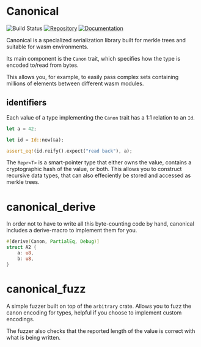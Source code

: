 # Canonical

![Build Status](https://github.com/dusk-network/canonical/workflows/Continuous%20integration/badge.svg)
[![Repository](https://img.shields.io/badge/github-canonical-blueviolet?logo=github)](https://github.com/dusk-network/canonical)
[![Documentation](https://img.shields.io/badge/docs-canonical-blue?logo=rust)](https://docs.rs/canonical/)

Canonical is a specialized serialization library built for merkle trees and suitable for wasm environments.

Its main component is the `Canon` trait, which specifies how the type is encoded to/read from bytes.

This allows you, for example, to easily pass complex sets containing millions of elements between different wasm modules.

## identifiers

Each value of a type implementing the `Canon` trait has a 1:1 relation to an `Id`.

```rust
let a = 42;

let id = Id::new(&a);

assert_eq!(id.reify().expect("read back"), a);
```

The `Repr<T>` is a smart-pointer type that either owns the value, contains a cryptographic hash of the value, or both. This allows you to construct recursive data types, that can also effeciently be stored and accessed as merkle trees.

# canonical_derive

In order not to have to write all this byte-counting code by hand, canonical includes a derive-macro to implement them for you.

```rust
#[derive(Canon, PartialEq, Debug)]
struct A2 {
    a: u8,
    b: u8,
}
```

# canonical_fuzz

A simple fuzzer built on top of the `arbitrary` crate. Allows you to fuzz the canon encoding for types, helpful if you choose to implement custom encodings.

The fuzzer also checks that the reported length of the value is correct with what is being written.